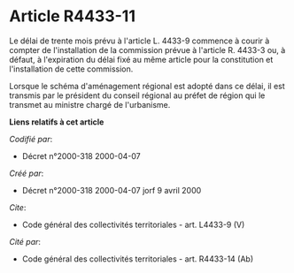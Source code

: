 # Article R4433-11

Le délai de trente mois prévu à l'article L. 4433-9 commence à courir à compter de l'installation de la commission prévue à
l'article R. 4433-3 ou, à défaut, à l'expiration du délai fixé au même article pour la constitution et l'installation de
cette commission. 

Lorsque le schéma d'aménagement régional est adopté dans ce délai, il est transmis par le président du conseil régional au
préfet de région qui le transmet au ministre chargé de l'urbanisme.

**Liens relatifs à cet article**

_Codifié par_:

  - Décret n°2000-318 2000-04-07

_Créé par_:

  - Décret n°2000-318 2000-04-07 jorf 9 avril 2000

_Cite_:

  - Code général des collectivités territoriales - art. L4433-9 (V)

_Cité par_:

  - Code général des collectivités territoriales - art. R4433-14 (Ab)
